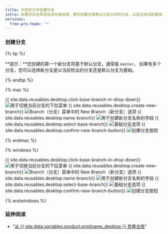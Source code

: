 ```yaml
---
title: 为您的工作创建分支
intro: 如果您对仓库具有协作者权限，便可创建仓库默认分支以外的分支，以安全地试验更改。
versions:
  free-pro-team: '*'
---
```


### 创建分支

{% tip %}

**提示：**您创建的第一个新分支将基于默认分支，通常是 `master`。 如果有多个分支，您可以选择新分支是以当前检出的分支还是默认分支为基础。

{% endtip %}

{% mac %}

{{ site.data.reusables.desktop.click-base-branch-in-drop-down}}
  ![用于切换当前分支的下拉菜单](/assets/images/help/desktop/click-branch-in-drop-down-mac.png)
{{ site.data.reusables.desktop.create-new-branch}}
  ![Branch（分支）菜单中的 New Branch（新分支）选项](/assets/images/help/desktop/new-branch-button-mac.png)
{{ site.data.reusables.desktop.name-branch}}
  ![用于创建新分支名称的字段](/assets/images/help/desktop/create-branch-name-mac.png)
{{ site.data.reusables.desktop.select-base-branch}}
  ![基础分支选项](/assets/images/help/desktop/create-branch-choose-branch-mac.png)
{{ site.data.reusables.desktop.confirm-new-branch-button}}
  ![创建分支按钮](/assets/images/help/desktop/create-branch-button-mac.png)

{% endmac %}

{% windows %}

{{ site.data.reusables.desktop.click-base-branch-in-drop-down}}
  ![用于切换当前分支的下拉菜单](/assets/images/help/desktop/click-branch-in-drop-down-win.png)
{{ site.data.reusables.desktop.create-new-branch}}
  ![Branch（分支）菜单中的 New Branch（新分支）选项](/assets/images/help/desktop/new-branch-button-win.png)
{{ site.data.reusables.desktop.name-branch}}
  ![用于创建新分支名称的字段](/assets/images/help/desktop/create-branch-name-win.png)
{{ site.data.reusables.desktop.select-base-branch}}
  ![基础分支选项](/assets/images/help/desktop/create-branch-choose-branch-win.png)
{{ site.data.reusables.desktop.confirm-new-branch-button}}
  ![创建分支按钮](/assets/images/help/desktop/create-branch-button-win.png)

{% endwindows %}

### 延伸阅读

- "[从 {{ site.data.variables.product.prodname_desktop }} 克隆仓库](/desktop/guides/contributing-to-projects/cloning-a-repository-from-github-to-github-desktop)"
